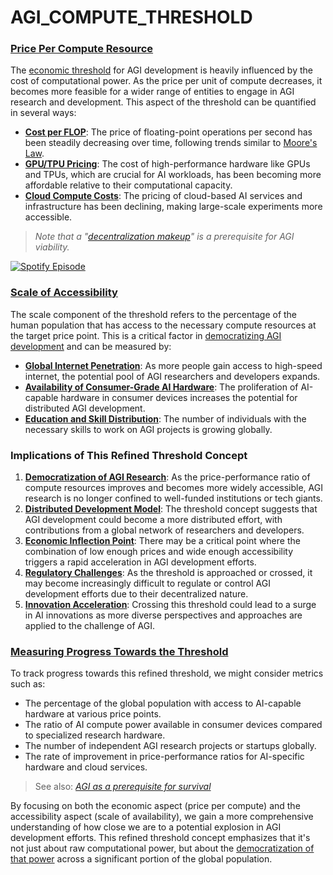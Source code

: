 # AGI\_COMPUTE\_THRESHOLD

### [Price Per Compute Resource](PRICE_PER_COMPUTE.md)

The [economic threshold](../MISC/DISC_SHAPED_UFO.md) for AGI development is heavily influenced by the cost of computational power. As the price per unit of compute decreases, it becomes more feasible for a wider range of entities to engage in AGI research and development. This aspect of the threshold can be quantified in several ways:

* [**Cost per FLOP**](../MISC/CLIMATE_NEUTRALITY.md): The price of floating-point operations per second has been steadily decreasing over time, following trends similar to [Moore's Law](../MISC/NATIONALLY_DETERMINED_CONTRIBUTIONS.md).
* [**GPU/TPU Pricing**](../../../literary_products/joes_notes/GPU_TPU_PRICING.md): The cost of high-performance hardware like GPUs and TPUs, which are crucial for AI workloads, has been becoming more affordable relative to their computational capacity.
* [**Cloud Compute Costs**](SALVATORE_PAIS.md): The pricing of cloud-based AI services and infrastructure has been declining, making large-scale experiments more accessible.

> _Note that a "_[_decentralization makeup_](../MISC/DECENTRALIZATION_MAKEUP.md)_" is a prerequisite for AGI viability._

[![Spotify Episode](https://img.shields.io/badge/Spotify-Episode-1DB954?style=for-the-badge\&logo=spotify\&logoColor=white)](https://open.spotify.com/episode/6K22cykKXfHjqMOmlqpXdo?si=3c6ZQg7HSvSH4NBqx4Y2IA)

### [Scale of Accessibility](../../../literary_products/joes_notes/SCALE_OF_ACCESSIBILITY.md)

The scale component of the threshold refers to the percentage of the human population that has access to the necessary compute resources at the target price point. This is a critical factor in [democratizing AGI development](../MISC/COST_OF_LIVING_ADJUSTMENT.md) and can be measured by:

* [**Global Internet Penetration**](../MISC/FUSION.md): As more people gain access to high-speed internet, the potential pool of AGI researchers and developers expands.
* [**Availability of Consumer-Grade AI Hardware**](../MISC/AARO.MD): The proliferation of AI-capable hardware in consumer devices increases the potential for distributed AGI development.
* [**Education and Skill Distribution**](../MISC/DISINFORMATION.md): The number of individuals with the necessary skills to work on AGI projects is growing globally.

### Implications of This Refined Threshold Concept

1. [**Democratization of AGI Research**](../MISC/COST_OF_LIVING_ADJUSTMENT.md): As the price-performance ratio of compute resources improves and becomes more widely accessible, AGI research is no longer confined to well-funded institutions or tech giants.
2. [**Distributed Development Model**](../../../literary_products/joes_notes/DISTRIBUTED_DEVELOPMENT.md): The threshold concept suggests that AGI development could become a more distributed effort, with contributions from a global network of researchers and developers.
3. [**Economic Inflection Point**](../../../literary_products/joes_notes/ECONOMIC_INFLECTION_POINT.md): There may be a critical point where the combination of low enough prices and wide enough accessibility triggers a rapid acceleration in AGI development efforts.
4. [**Regulatory Challenges**](../../../literary_products/joes_notes/REGULATORY_CHALLENGES.md): As the threshold is approached or crossed, it may become increasingly difficult to regulate or control AGI development efforts due to their decentralized nature.
5. [**Innovation Acceleration**](../../../literary_products/joes_notes/INNOVATION_ACCELERATION.md): Crossing this threshold could lead to a surge in AI innovations as more diverse perspectives and approaches are applied to the challenge of AGI.

### [Measuring Progress Towards the Threshold](../../../literary_products/joes_notes/MEASURING_PROGRESS.md)

To track progress towards this refined threshold, we might consider metrics such as:

* The percentage of the global population with access to AI-capable hardware at various price points.
* The ratio of AI compute power available in consumer devices compared to specialized research hardware.
* The number of independent AGI research projects or startups globally.
* The rate of improvement in price-performance ratios for AI-specific hardware and cloud services.

> See also: [_AGI as a prerequisite for survival_](AGI_SURVIVAL.md)

By focusing on both the economic aspect (price per compute) and the accessibility aspect (scale of availability), we gain a more comprehensive understanding of how close we are to a potential explosion in AGI development efforts. This refined threshold concept emphasizes that it's not just about raw computational power, but about the [democratization of that power](../MISC/COST_PER_FLOP.md) across a significant portion of the global population.
